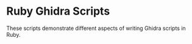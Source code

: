 # Ruby Ghidra Scripts
These scripts demonstrate different aspects of writing Ghidra scripts in Ruby.

